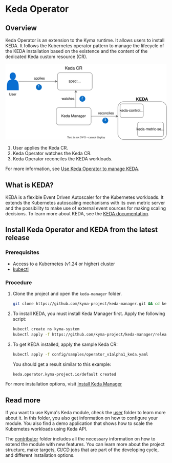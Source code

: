 # Keda Operator

## Overview 

Keda Operator is an extension to the Kyma runtime. It allows users to install KEDA. It follows the Kubernetes operator pattern to manage the lifecycle of the KEDA installation based on the existence and the content of the dedicated Keda custom resource (CR).

![Keda Operator overview](./docs/assets/keda-overview.drawio.svg)

1. User applies the Keda CR.
2. Keda Operator watches the Keda CR.
3. Keda Operator reconciles the KEDA workloads.

For more information, see [Use Keda Operator to manage KEDA](docs/contributor/02-10-management.md).

## What is KEDA?

KEDA is a flexible Event Driven Autoscaler for the Kubernetes workloads. It extends the Kubernetes autoscaling mechanisms with its own metric server and the possibility to make use of external event sources for making scaling decisions. To learn more about KEDA, see the [KEDA documentation](https://keda.sh/docs/latest/concepts/).

## Install Keda Operator and KEDA from the latest release

### Prerequisites

- Access to a Kubernetes (v1.24 or higher) cluster
- [kubectl](https://kubernetes.io/docs/tasks/tools/)

### Procedure

1. Clone the project and open the `keda-manager` folder.

   ```bash
   git clone https://github.com/kyma-project/keda-manager.git && cd keda-manager/
   ```
2. To install KEDA, you must install Keda Manager first. Apply the following script:

   ```bash
   kubectl create ns kyma-system
   kubectl apply -f https://github.com/kyma-project/keda-manager/releases/latest/download/keda-manager.yaml
   ```

3. To get KEDA installed, apply the sample Keda CR:

   ```bash
   kubectl apply -f config/samples/operator_v1alpha1_keda.yaml
   ```
   You should get a result similar to this example:

   ```bash
   keda.operator.kyma-project.io/default created
   ```

For more installation options, visit [Install Keda Manager](/docs/contributor/01-10-installation.md)

## Read more

If you want to use Kyma's Keda module, check the [user](/docs/user/) folder to learn more about it. In this folder, you also get information on how to configure your module. You also find a demo application that shows how to scale the Kubernetes workloads using Keda API.

The [contributor](/docs/contributor/) folder includes all the necessary information on how to extend the module with new features. You can learn more about the project structure, make targets, CI/CD jobs that are part of the developing cycle, and different installation options.
